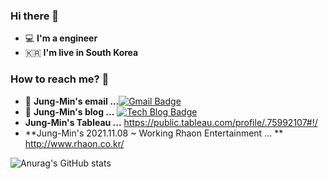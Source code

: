### Hi there 👋
 - 💻   **I'm a engineer**
 - 🇰🇷  **I'm live in South Korea**

### How to reach me? 🤔
- 📮  **Jung-Min's email ...**[![Gmail Badge](https://img.shields.io/badge/Gmail-d14836?style=flat-square&logo=Gmail&logoColor=white&link=mailto:kjmin0807@gmail.com)](mailto:kjmin0807@gmail.com)
- 📒  **Jung-Min's blog ...** [![Tech Blog Badge](http://img.shields.io/badge/-Tech%20blog-black?style=flat-square&logo=blogger&logoColor=white&link=https://kjm94.github.io/)](https://kjm94.github.io/)
- **Jung-Min's Tableau ...** https://public.tableau.com/profile/.75992107#!/
- **Jung-Min's 2021.11.08 ~ Working Rhaon Entertainment ...  ** http://www.rhaon.co.kr/

![Anurag's GitHub stats](https://github-readme-stats.vercel.app/api?username=kjm94&show_icons=true&theme=cobalt)
